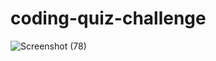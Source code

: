 # coding-quiz-challenge

![Screenshot (78)](https://user-images.githubusercontent.com/107386198/177480388-106be6ab-a56b-44bf-b0bc-52312a7ac5f8.png)

